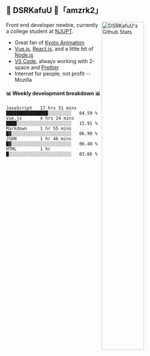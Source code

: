 ## 🍥 DSRKafuU 🍥「amzrk2」

<img align="right" alt="DSRKafuU's Github Stats" width="48%" src="https://github-readme-stats.vercel.app/api?username=amzrk2&count_private=true&show_icons=true&title_color=7793cc&icon_color=7793cc&text_color=595858&bg_color=ffffff" />

Front end developer newbie, currently a college student at [NJUPT](https://www.njupt.edu.cn).

- Great fan of [Kyoto Animation](https://www.kyotoanimation.co.jp)
- [Vue.js](https://vuejs.org), [React.js](https://reactjs.org), and a little bit of [Node.js](https://nodejs.org)
- [VS Code](https://code.visualstudio.com), always working with 2-space and [Prettier](https://prettier.io)
- Internet for people, not profit -- Mozilla

#### :bar_chart: Weekly development breakdown :bar_chart:

<!--START_SECTION:waka-->
```text
JavaScript   17 hrs 51 mins  ████████████████░░░░░░░░░   64.59 % 
Vue.js       4 hrs 24 mins   ████░░░░░░░░░░░░░░░░░░░░░   15.91 % 
Markdown     1 hr 55 mins    █▓░░░░░░░░░░░░░░░░░░░░░░░   06.99 % 
JSON         1 hr 46 mins    █▓░░░░░░░░░░░░░░░░░░░░░░░   06.40 % 
HTML         1 hr            █░░░░░░░░░░░░░░░░░░░░░░░░   03.66 % 
```
<!--END_SECTION:waka-->
